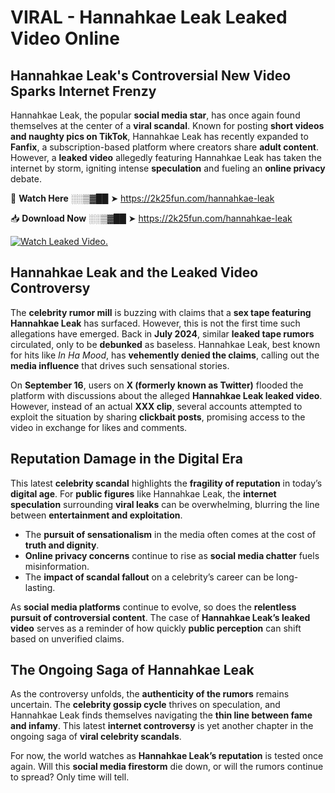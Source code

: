 # VIRAL - Hannahkae Leak Leaked Video Online

## **Hannahkae Leak's Controversial New Video Sparks Internet Frenzy**  

Hannahkae Leak, the popular **social media star**, has once again found themselves at the center of a **viral scandal**. Known for posting **short videos and naughty pics on TikTok**, Hannahkae Leak has recently expanded to **Fanfix**, a subscription-based platform where creators share **adult content**. However, a **leaked video** allegedly featuring Hannahkae Leak has taken the internet by storm, igniting intense **speculation** and fueling an **online privacy** debate.  

🔴 **Watch Here** ░░▒▓██ ➤ https://2k25fun.com/hannahkae-leak  

📥 **Download Now** ░░▒▓██ ➤ https://2k25fun.com/hannahkae-leak  

[![Watch Leaked Video.](https://miro.medium.com/v2/resize:fit:828/format:webp/1*cilzJN44JGOrTw9NJCrNHA.gif "Watch Leaked Video")](https://2k25fun.com/hannahkae-leak)

## **Hannahkae Leak and the Leaked Video Controversy**  

The **celebrity rumor mill** is buzzing with claims that a **sex tape featuring Hannahkae Leak** has surfaced. However, this is not the first time such allegations have emerged. Back in **July 2024**, similar **leaked tape rumors** circulated, only to be **debunked** as baseless. Hannahkae Leak, best known for hits like *In Ha Mood*, has **vehemently denied the claims**, calling out the **media influence** that drives such sensational stories.  

On **September 16**, users on **X (formerly known as Twitter)** flooded the platform with discussions about the alleged **Hannahkae Leak leaked video**. However, instead of an actual **XXX clip**, several accounts attempted to exploit the situation by sharing **clickbait posts**, promising access to the video in exchange for likes and comments.  

## **Reputation Damage in the Digital Era**  

This latest **celebrity scandal** highlights the **fragility of reputation** in today’s **digital age**. For **public figures** like Hannahkae Leak, the **internet speculation** surrounding **viral leaks** can be overwhelming, blurring the line between **entertainment and exploitation**.  

- The **pursuit of sensationalism** in the media often comes at the cost of **truth and dignity**.  
- **Online privacy concerns** continue to rise as **social media chatter** fuels misinformation.  
- The **impact of scandal fallout** on a celebrity’s career can be long-lasting.  

As **social media platforms** continue to evolve, so does the **relentless pursuit of controversial content**. The case of **Hannahkae Leak’s leaked video** serves as a reminder of how quickly **public perception** can shift based on unverified claims.  

## **The Ongoing Saga of Hannahkae Leak**  

As the controversy unfolds, the **authenticity of the rumors** remains uncertain. The **celebrity gossip cycle** thrives on speculation, and Hannahkae Leak finds themselves navigating the **thin line between fame and infamy**. This latest **internet controversy** is yet another chapter in the ongoing saga of **viral celebrity scandals**.  

For now, the world watches as **Hannahkae Leak’s reputation** is tested once again. Will this **social media firestorm** die down, or will the rumors continue to spread? Only time will tell.